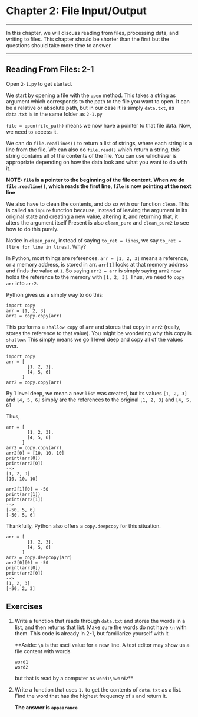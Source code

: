 # Chapter 2: File Input/Output  

***

In this chapter, we will discuss reading from files, processing data, and writing to files. This chapter should be shorter than the first but the questions should take more time to answer.

***

## Reading From Files: 2-1
Open `2-1.py` to get started.

We start by opening a file with the `open` method. This takes a string as argument which corresponds to the path to the file you want to open. It can be a relative or absolute path, but in our case it is simply `data.txt`, as `data.txt` is in the same folder as `2-1.py`

`file = open(file_path)` means we now have a pointer to that file data. Now, we need to access it.

We can do `file.readlines()` to return a list of strings, where each string is a line from the file. We can also do `file.read()` which return a string, this string contains all of the contents of the file. You can use whichever is appropriate depending on how the data look and what you want to do with it.

**NOTE: `file` is a pointer to the beginning of the file content. When we do `file.readline()`, which reads the first line, `file` is now pointing at the next line** 

We also have to clean the contents, and do so with our function `clean`. This is called an `impure` function because, instead of leaving the argument in its original state and creating a new value, altering it, and returning that, it alters the argument itself
Present is also `clean_pure` and `clean_pure2` to see how to do this purely. 

Notice in `clean_pure`, instead of saying `to_ret = lines`, we say `to_ret = [line for line in lines]`. Why?

In Python, most things are references. `arr = [1, 2, 3]` means a reference, or a memory address, is stored in arr. `arr[1]` looks at that memory address and finds the value at `1`. So saying
`arr2 = arr` is simply saying `arr2` now holds the reference to the memory with `[1, 2, 3]`. Thus, we need to `copy` `arr` into `arr2`.

Python gives us a simply way to do this:

```
import copy
arr = [1, 2, 3]
arr2 = copy.copy(arr)
```

This performs a `shallow copy` of `arr` and stores that copy in `arr2` (really, stores the reference to that value). You might be wondering why this copy is `shallow`. This simply means we go 1 level deep and copy all of the values over.

```
import copy
arr = [
        [1, 2, 3],
        [4, 5, 6]
      ]
arr2 = copy.copy(arr)
```

By 1 level deep, we mean a new `list` was created, but its values `[1, 2, 3]` and `[4, 5, 6]` simply are the references to the original `[1, 2, 3]` and `[4, 5, 6]`

Thus,

```
arr = [
        [1, 2, 3],
        [4, 5, 6]
      ]
arr2 = copy.copy(arr)
arr2[0] = [10, 10, 10]
print(arr[0])
print(arr2[0])
-->
[1, 2, 3]
[10, 10, 10]

arr2[1][0] = -50
print(arr[1])
print(arr2[1])
-->
[-50, 5, 6]
[-50, 5, 6]
```

Thankfully, Python also offers a `copy.deepcopy` for this situation.

```
arr = [
        [1, 2, 3],
        [4, 5, 6]
      ]
arr2 = copy.deepcopy(arr)
arr2[0][0] = -50
print(arr[0])
print(arr2[0])
-->
[1, 2, 3]
[-50, 2, 3]
```

## Exercises
1. Write a function that reads through `data.txt` and stores the words in a list, and then returns that list. Make sure the words do not have `\n` with them. This code is already in 2-1, but familiarize yourself with it

    **Aside: `\n` is the ascii value for a new line. A text editor may show us a file content with words
    ```
    word1
    word2
   ```
    but that is read by a computer as `word1\nword2`**
    
2. Write a function that uses `1.` to get the contents of `data.txt` as a list. Find the word that has the highest frequency of `a` and return it.

    **The answer is `appearance`**
  